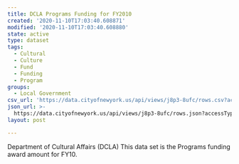 ```yaml
---
title: DCLA Programs Funding for FY2010
created: '2020-11-10T17:03:40.608871'
modified: '2020-11-10T17:03:40.608880'
state: active
type: dataset
tags:
  - Cultural
  - Culture
  - Fund
  - Funding
  - Program
groups:
  - Local Government
csv_url: 'https://data.cityofnewyork.us/api/views/j8p3-8ufc/rows.csv?accessType=DOWNLOAD'
json_url: >-
  https://data.cityofnewyork.us/api/views/j8p3-8ufc/rows.json?accessType=DOWNLOAD
layout: post

---
```

Department of Cultural Affairs (DCLA)
This data set is the Programs funding award amount for FY10.
